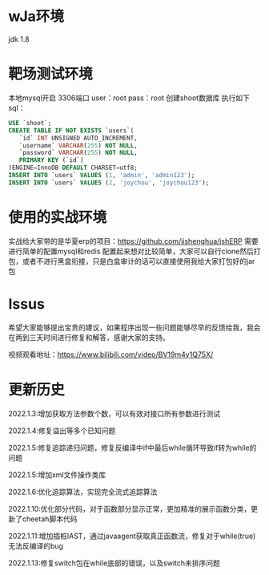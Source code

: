 # wJa环境
jdk 1.8
# 靶场测试环境
本地mysql开启   3306端口
user：root
pass：root
创建shoot数据库
执行如下sql：
```SQL
USE `shoot`;
CREATE TABLE IF NOT EXISTS `users`(
   `id` INT UNSIGNED AUTO_INCREMENT,
   `username` VARCHAR(255) NOT NULL,
   `password` VARCHAR(255) NOT NULL,
   PRIMARY KEY (`id`)
)ENGINE=InnoDB DEFAULT CHARSET=utf8;
INSERT INTO `users` VALUES (1, 'admin', 'admin123');
INSERT INTO `users` VALUES (2, 'joychou', 'joychou123');
```

# 使用的实战环境
实战给大家带的是华夏erp的项目：https://github.com/jishenghua/jshERP
需要进行简单的配置mysql和redis
配置起来想对比较简单，大家可以自行clone然后打包，或者不进行黑盒衔接，只是白盒审计的话可以直接使用我给大家打包好的jar包

# Issus

希望大家能够提出宝贵的建议，如果程序出现一些问题能够尽早的反馈给我，我会在两到三天时间进行修复和解答，感谢大家的支持。

视频观看地址：https://www.bilibili.com/video/BV19m4y1Q75X/

# 更新历史

2022.1.3:增加获取方法参数个数，可以有效对接口所有参数进行测试

2022.1.4:修复溢出等多个已知问题

2022.1.5:修复追踪递归问题，修复反编译中if中最后while循环导致if转为while的问题

2022.1.5:增加xml文件操作类库

2022.1.6:优化追踪算法，实现完全流式追踪算法

2022.1.10:优化部分代码，对于函数部分显示正常，更加精准的展示函数分类，更新了cheetah脚本代码

2022.1.11:增加插桩IAST，通过javaagent获取真正函数流，修复对于while(true)无法反编译的bug

2022.1.13:修复switch包在while底部的错误，以及switch未排序问题